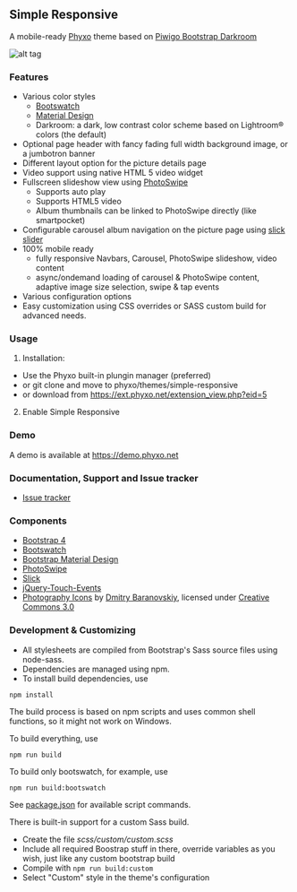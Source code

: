 ## Simple Responsive

A mobile-ready [Phyxo](http://www.phyxo.net) theme based on [Piwigo Bootstrap Darkroom](https://github.com/tkuther/piwigo-bootstrap-darkroom)

![alt tag](https://raw.githubusercontent.com/nikrou/simple-responsive/master/screenshot.png 'Simple Responsive screenshot')

### Features

-   Various color styles
    -   [Bootswatch](https://bootswatch.com)
    -   [Material Design](http://fezvrasta.github.io/bootstrap-material-design/)
    -   Darkroom: a dark, low contrast color scheme based on Lightroom® colors (the default)
-   Optional page header with fancy fading full width background image, or a jumbotron banner
-   Different layout option for the picture details page
-   Video support using native HTML 5 video widget
-   Fullscreen slideshow view using [PhotoSwipe](http://photoswipe.com)
    -   Supports auto play
    -   Supports HTML5 video
    -   Album thumbnails can be linked to PhotoSwipe directly (like smartpocket)
-   Configurable carousel album navigation on the picture page using [slick slider](http://kenwheeler.github.io/slick/)
-   100% mobile ready
    -   fully responsive Navbars, Carousel, PhotoSwipe slideshow, video content
    -   async/ondemand loading of carousel & PhotoSwipe content, adaptive image size selection, swipe & tap events
-   Various configuration options
-   Easy customization using CSS overrides or SASS custom build for advanced needs.

### Usage

1.  Installation:

-   Use the Phyxo built-in plungin manager (preferred)
-   or git clone and move to phyxo/themes/simple-responsive
-   or download from https://ext.phyxo.net/extension_view.php?eid=5

2.  Enable Simple Responsive

### Demo

A demo is available at https://demo.phyxo.net

### Documentation, Support and Issue tracker

-   [Issue tracker](https://github.com/nikrou/simple-responsive/issues)

### Components

-   [Bootstrap 4](https://getbootstrap.com)
-   [Bootswatch](https://bootswatch.com)
-   [Bootstrap Material Design](https://fezvrasta.github.io/bootstrap-material-design/)
-   [PhotoSwipe](http://photoswipe.com/)
-   [Slick](http://kenwheeler.github.io/slick/)
-   [jQuery-Touch-Events](https://github.com/benmajor/jQuery-Touch-Events)
-   [Photography Icons](https://thenounproject.com/DmitryBaranovskiy/collection/photo/) by [Dmitry Baranovskiy](https://thenounproject.com/DmitryBaranovskiy/), licensed under [Creative Commons 3.0](https://creativecommons.org/licenses/by/3.0/us/)

### Development & Customizing

-   All stylesheets are compiled from Bootstrap's Sass source files using node-sass.
-   Dependencies are managed using npm.
-   To install build dependencies, use

```
npm install
```

The build process is based on npm scripts and uses common shell functions, so it might not work on Windows.

To build everything, use

```
npm run build
```

To build only bootswatch, for example, use

```
npm run build:bootswatch
```

See [package.json](https://raw.githubusercontent.com/nikrou/simple-responsive/master/package.json) for available script commands.

There is built-in support for a custom Sass build.

-   Create the file _scss/custom/custom.scss_
-   Include all required Boostrap stuff in there, override variables as you wish, just like any custom bootstrap build
-   Compile with `npm run build:custom`
-   Select "Custom" style in the theme's configuration
